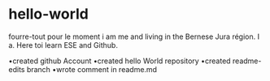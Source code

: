 # hello-world
fourre-tout pour le moment
i am me and living in the Bernese Jura région.
I a. Here toi learn ESE and Github.

•created github Account
•created hello World repository
•created readme-edits branch
•wrote comment in readme.md
